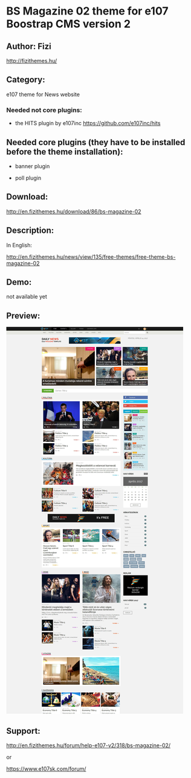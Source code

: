 # BS Magazine 02 theme for e107 Boostrap CMS version 2

## Author: Fizi
http://fizithemes.hu/

## Category: 

e107 theme for News website

### Needed not core plugins:

-  the HITS plugin by e107inc https://github.com/e107inc/hits

## Needed core plugins (they have to be installed before the theme installation):

-  banner plugin

-  poll plugin 

## Download:

http://en.fizithemes.hu/download/86/bs-magazine-02

## Description:

In English:

http://en.fizithemes.hu/news/view/135/free-themes/free-theme-bs-magazine-02

## Demo: 

not available yet
 
## Preview: 

<img src="https://raw.githubusercontent.com/fizi/BS_Magazine-02/master/preview_full.jpg" />

## Support:

http://en.fizithemes.hu/forum/help-e107-v2/318/bs-magazine-02/

or

https://www.e107sk.com/forum/


